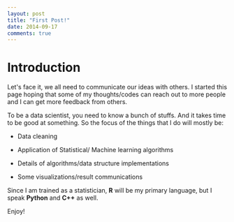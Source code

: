 ```yaml
---
layout: post
title: "First Post!"
date: 2014-09-17
comments: true
---
```


# Introduction

Let's face it, we all need to communicate our ideas with others. I started this page hoping that some of my thoughts/codes can reach out to more people and I can get more feedback from others.

To be a data scientist, you need to know a bunch of stuffs. And it takes time to be good at something. So the focus of the things that I do will mostly be:

* Data cleaning

* Application of Statistical/ Machine learning algorithms 

* Details of algorithms/data structure implementations

* Some visualizations/result communications

Since I am trained as a statistician, **R** will be my primary language, but I speak **Python** and **C++** as well.

Enjoy!
